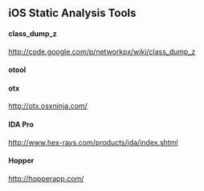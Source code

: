 ## iOS Static Analysis Tools

#### class_dump_z
http://code.google.com/p/networkpx/wiki/class_dump_z

#### otool

#### otx
http://otx.osxninja.com/

#### IDA Pro
http://www.hex-rays.com/products/ida/index.shtml

#### Hopper
http://hopperapp.com/
